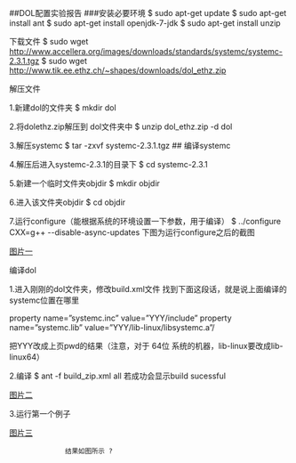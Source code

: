 ##DOL配置实验报告
###安装必要环境
$ sudo apt-get update $ sudo apt-get install ant $ sudo apt-get install openjdk-7-jdk $ sudo apt-get install unzip

下载文件 $ sudo wget
http://www.accellera.org/images/downloads/standards/systemc/systemc-2.3.1.tgz 
$ sudo wget
http://www.tik.ee.ethz.ch/~shapes/downloads/dol_ethz.zip


解压文件


1.新建dol的文件夹 $ mkdir dol

2.将dolethz.zip解压到 dol文件夹中 $ unzip dol_ethz.zip -d dol

3.解压systemc $ tar -zxvf systemc-2.3.1.tgz ## 编译systemc

4.解压后进入systemc-2.3.1的目录下 $ cd systemc-2.3.1

5.新建一个临时文件夹objdir $ mkdir objdir

6.进入该文件夹objdir $ cd objdir

7.运行configure（能根据系统的环境设置一下参数，用于编译） $ ../configure CXX=g++ --disable-async-updates 下图为运行configure之后的截图 

   [图片一](https://ooo.0o0.ooo/2016/11/11/58257bd43b51b.png)
   
编译dol

1.进入刚刚的dol文件夹，修改build.xml文件 找到下面这段话，就是说上面编译的systemc位置在哪里

property name=”systemc.inc” value=”YYY/include” property name=”systemc.lib” value=”YYY/lib-linux/libsystemc.a”/

把YYY改成上页pwd的结果（注意，对于 64位 系统的机器，lib-linux要改成lib-linux64） 


2.编译 $ ant -f build_zip.xml all 若成功会显示build sucessful 

[图片二](https://ooo.0o0.ooo/2016/11/11/58257bd44e61d.png)

3.运行第一个例子

[图片三](https://ooo.0o0.ooo/2016/11/11/58257bd452a07.png)

                  结果如图所示 ?

